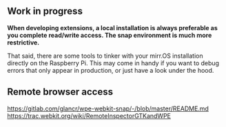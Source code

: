 
 Work in progress
-------

**When developing extensions, a local installation is always preferable as you complete read/write access. The snap environment is much more restrictive.**

That said, there are some tools to tinker with your mirr.OS installation directly on the Raspberry Pi. This may come in handy if you want to debug errors that only appear in production, or just have a look under the hood.

## Remote browser access

https://gitlab.com/glancr/wpe-webkit-snap/-/blob/master/README.md
https://trac.webkit.org/wiki/RemoteInspectorGTKandWPE